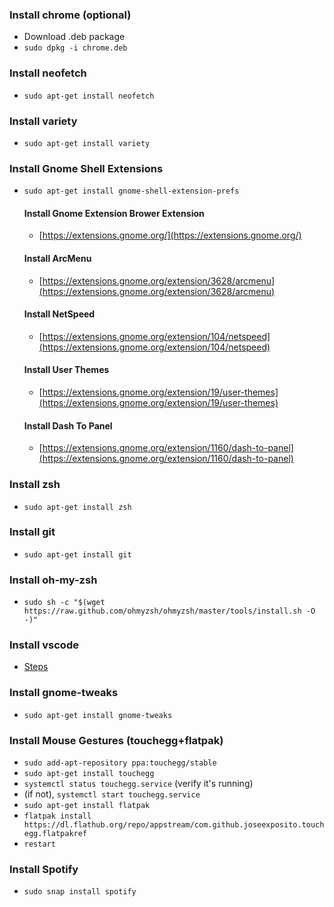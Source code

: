 ### Install chrome (optional)
* Download .deb package
* `sudo dpkg -i chrome.deb`
  
### Install neofetch
* `sudo apt-get install neofetch`

### Install variety
* `sudo apt-get install variety`

### Install Gnome Shell Extensions
* `sudo apt-get install gnome-shell-extension-prefs`
  #### Install Gnome Extension Brower Extension
  * [https://extensions.gnome.org/](https://extensions.gnome.org/)
  #### Install ArcMenu
  * [https://extensions.gnome.org/extension/3628/arcmenu](https://extensions.gnome.org/extension/3628/arcmenu)
  #### Install NetSpeed
  * [https://extensions.gnome.org/extension/104/netspeed](https://extensions.gnome.org/extension/104/netspeed)
  #### Install User Themes
  * [https://extensions.gnome.org/extension/19/user-themes](https://extensions.gnome.org/extension/19/user-themes)
  #### Install Dash To Panel
  * [https://extensions.gnome.org/extension/1160/dash-to-panel](https://extensions.gnome.org/extension/1160/dash-to-panel)

### Install zsh
* `sudo apt-get install zsh`

### Install git
* `sudo apt-get install git`

### Install oh-my-zsh
* `sudo sh -c "$(wget https://raw.github.com/ohmyzsh/ohmyzsh/master/tools/install.sh -O -)"`

### Install vscode
  * [Steps](https://code.visualstudio.com/docs/setup/linux)

### Install gnome-tweaks
* `sudo apt-get install gnome-tweaks`

### Install Mouse Gestures (touchegg+flatpak)
* `sudo add-apt-repository ppa:touchegg/stable`
* `sudo apt-get install touchegg`
* `systemctl status touchegg.service` (verify it's running)
* (if not), `systemctl start touchegg.service`
* `sudo apt-get install flatpak`
* `flatpak install https://dl.flathub.org/repo/appstream/com.github.joseexposito.touchegg.flatpakref`
* `restart`

### Install Spotify
* `sudo snap install spotify`